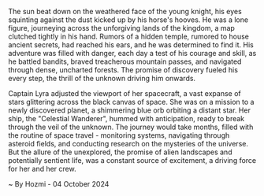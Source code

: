 
The sun beat down on the weathered face of the young knight, his eyes squinting against the dust kicked up by his horse's hooves. He was a lone figure, journeying across the unforgiving lands of the kingdom, a map clutched tightly in his hand. Rumors of a hidden temple, rumored to house ancient secrets, had reached his ears, and he was determined to find it. His adventure was filled with danger, each day a test of his courage and skill, as he battled bandits, braved treacherous mountain passes, and navigated through dense, uncharted forests. The promise of discovery fueled his every step, the thrill of the unknown driving him onwards.

Captain Lyra adjusted the viewport of her spacecraft, a vast expanse of stars glittering across the black canvas of space. She was on a mission to a newly discovered planet, a shimmering blue orb orbiting a distant star. Her ship, the "Celestial Wanderer", hummed with anticipation, ready to break through the veil of the unknown. The journey would take months, filled with the routine of space travel - monitoring systems, navigating through asteroid fields, and conducting research on the mysteries of the universe. But the allure of the unexplored, the promise of alien landscapes and potentially sentient life, was a constant source of excitement, a driving force for her and her crew. 

~ By Hozmi - 04 October 2024
